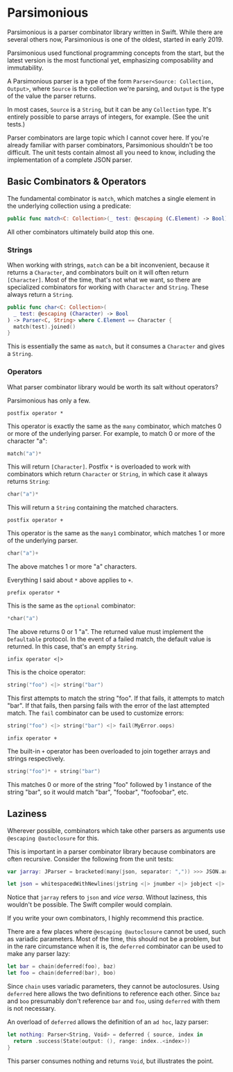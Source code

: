 # Parsimonious

Parsimonious is a parser combinator library written in Swift. While there are several others now, Parsimonious is one of the oldest, started in early 2019.

Parsimonious used functional programming concepts from the start, but the latest version is the most functional yet, emphasizing composability and immutability.

A Parsimonious parser is a type of the form `Parser<Source: Collection, Output>`, where `Source` is the collection we're parsing, and `Output` is the type of the value the parser returns.

In most cases, `Source` is a `String`, but it can be any `Collection` type. It's entirely possible to parse arrays of integers, for example. (See the unit tests.)

Parser combinators are large topic which I cannot cover here. If you're already familiar with parser combinators, Parsimonious shouldn't be too difficult. The unit tests contain almost all you need to know, including the implementation of a complete JSON parser.

## Basic Combinators &amp; Operators

The fundamental combinator is `match`, which matches a single element in the underlying collection using a predicate:

```swift
public func match<C: Collection>(_ test: @escaping (C.Element) -> Bool) -> Parser<C, C.Element>
```

All other combinators ultimately build atop this one.

### Strings

When working with strings, `match` can be a bit inconvenient, because it returns a `Character`, and combinators built on it will often return `[Character]`. Most of the time, that's not what we want, so there are specialized combinators for working with `Character` and `String`. These always return a `String`.

```swift
public func char<C: Collection>(
  _ test: @escaping (Character) -> Bool
) -> Parser<C, String> where C.Element == Character {
  match(test).joined()
}
```

This is essentially the same as `match`, but it consumes a `Character` and gives a `String`.

### Operators

What parser combinator library would be worth its salt without operators?

Parsimonious has only a few. 

`postfix operator *`

This operator is exactly the same as the `many` combinator, which matches 0 or more of the underlying parser. For example, to match 0 or more of the character "a":

```swift
match("a")*
```

This will return `[Character]`. Postfix `*` is overloaded to work with combinators which return `Character` or `String`, in which case it always returns `String`:

```swift
char("a")*
```

This will return a `String` containing the matched characters.

`postfix operator +`

This operator is the same as the `many1` combinator, which matches 1 or more of the underlying parser.

```swift
char("a")+
```

The above matches 1 or more "a" characters.

Everything I said about `*` above applies to `+`.

`prefix operator *`

This is the same as the `optional` combinator:

```swift
*char("a")
```

The above returns 0 or 1 "a". The returned value must implement the `Defaultable` protocol. In the event of a failed match, the default value is returned. In this case, that's an empty `String`.

`infix operator <|>`

This is the choice operator:

```swift
string("foo") <|> string("bar")
```

This first attempts to match the string "foo". If that fails, it attempts to match "bar". If that fails, then parsing fails with the error of the last attempted match. The `fail` combinator can be used to customize errors:

```swift
string("foo") <|> string("bar") <|> fail(MyError.oops)
```

`infix operator +`

The built-in `+` operator has been overloaded to join together arrays and strings respectively.

```swift
string("foo")* + string("bar")
```

This matches 0 or more of the string "foo" followed by 1 instance of the string "bar", so it would match "bar", "foobar", "foofoobar", etc.

## Laziness

Wherever possible, combinators which take other parsers as arguments use `@escaping @autoclosure` for this.

This is important in a parser combinator library because combinators are often recursive. Consider the following from the unit tests:

```swift
var jarray: JParser = bracketed(many(json, separator: ",")) >>> JSON.array

let json = whitespacedWithNewlines(jstring <|> jnumber <|> jobject <|> jarray <|> jbool <|> jnull)
```

Notice that `jarray` refers to `json` and _vice versa_. Without laziness, this wouldn't be possible. The Swift compiler would complain.

If you write your own combinators, I highly recommend this practice.

There are a few places where `@escaping @autoclosure` cannot be used, such as variadic parameters. Most of the time, this should not be a problem, but in the rare circumstance when it is, the `deferred` combinator can be used to make any parser lazy:

```swift
let bar = chain(deferred(foo), baz)
let foo = chain(deferred(bar), boo)
```

Since `chain` uses variadic parameters, they cannot be autoclosures. Using `deferred` here allows the two definitions to reference each other. Since `baz` and `boo` presumably don't reference `bar` and `foo`, using `deferred` with them is not necessary.

An overload of `deferred` allows the definition of an `ad hoc`, lazy parser:

```swift
let nothing: Parser<String, Void> = deferred { source, index in
  return .success(State(output: (), range: index..<index>))
}
```

This parser consumes nothing and returns `Void`, but illustrates the point.

